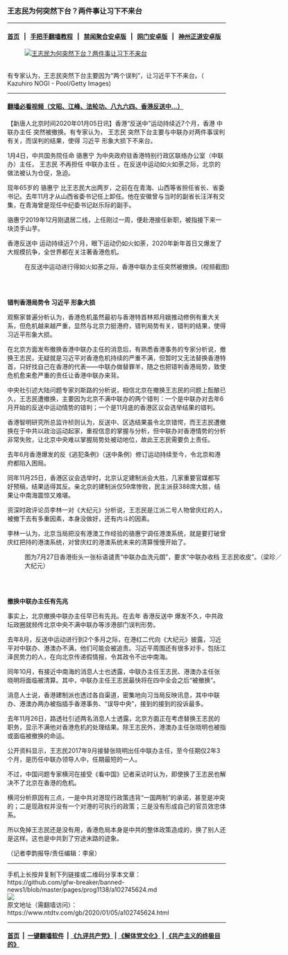 ### 王志民为何突然下台？两件事让习下不来台
------------------------

#### [首页](https://github.com/gfw-breaker/banned-news1/blob/master/README.md) &nbsp;&nbsp;|&nbsp;&nbsp; [手把手翻墙教程](https://github.com/gfw-breaker/guides/wiki) &nbsp;&nbsp;|&nbsp;&nbsp; [禁闻聚合安卓版](https://github.com/gfw-breaker/bn-android) &nbsp;&nbsp;|&nbsp;&nbsp; [网门安卓版](https://github.com/oGate2/oGate) &nbsp;&nbsp;|&nbsp;&nbsp; [神州正道安卓版](https://github.com/SzzdOgate/update) 



<div><div class="featured_image">
 <a href="https://i.ntdtv.com/assets/uploads/2020/01/GettyImages-1158967557.jpg" target="_blank">
  <figure>
   <img alt="王志民为何突然下台？两件事让习下不来台" src="https://i.ntdtv.com/assets/uploads/2020/01/GettyImages-1158967557-800x450.jpg"/>
  </figure><br/>
 </a>
 <span class="caption">
  有专家认为，王志民突然下台主要因为“两个误判”，让习近平下不来台。（ Kazuhiro NOGI - Pool/Getty Images)
 </span>
</div>
</div><hr/>

#### [翻墙必看视频（文昭、江峰、法轮功、八九六四、香港反送中...）](http://167.172.214.107/home.html)

<div><div class="post_content" itemprop="articleBody">
 <p>
  【新唐人北京时间2020年01月05日讯】香港“反送中”运动持续近7个月，香港
  <ok href="https://www.ntdtv.com/gb/中联办主任.htm">
   中联办主任
  </ok>
  突然被撤换。有专家认为，
  <ok href="https://www.ntdtv.com/gb/王志民.htm">
   王志民
  </ok>
  突然下台主要与中联办对两件事误判有关，而误判的结果，使得
  <ok href="https://www.ntdtv.com/gb/习近平.htm">
   习近平
  </ok>
  形象大损下不来台。
 </p>
 <p>
  1月4日，中共国务院任命
  <ok href="https://www.ntdtv.com/gb/骆惠宁.htm">
   骆惠宁
  </ok>
  为中央政府驻香港特别行政区联络办公室（中联办）主任，
  <ok href="https://www.ntdtv.com/gb/王志民.htm">
   王志民
  </ok>
  不再担任
  <ok href="https://www.ntdtv.com/gb/中联办主任.htm">
   中联办主任
  </ok>
  。在反送中运动如火如荼之际，北京的做法被认为仓促，急迫。
 </p>
 <p>
  现年65岁的
  <ok href="https://www.ntdtv.com/gb/骆惠宁.htm">
   骆惠宁
  </ok>
  比王志民大出两岁，之前在在青海、山西等省担任省长、省委书记。去年11月才从山西省委书记任上卸任。他在安徽曾与当时的副省长汪洋有交集，在青海曾是现任中纪委书记赵乐际的副手。
 </p>
 <p>
  骆惠宁2019年12月刚退居二线，上任刚过一周，便赴港接任新职，被指接下来一块烫手山芋。
 </p>
 <p>
  <ok href="https://www.ntdtv.com/gb/prog422848.htm">
   香港反送中
  </ok>
  运动持续近7个月，眼下运动仍如火如荼，2020年新年首日又爆发了大规模抗争，全世界都在关注著香港危机。
 </p>
 <figure class="wp-caption alignnone" id="attachment_102745269" style="width: 600px">
  <ok href="https://i.ntdtv.com/assets/uploads/2020/01/thumbnail_d-253.jpg">
   <img alt="" class="size-medium wp-image-102745269" src="https://i.ntdtv.com/assets/uploads/2020/01/thumbnail_d-253-600x337.jpg"/>
  </ok>
  <br/><figcaption class="wp-caption-text">
   在反送中运动进行得如火如荼之际，香港中联办主任突然被撤换。(视频截图)
  </figcaption><br/>
 </figure><br/>
 <p>
  <strong>
   错判香港局势令
   <ok href="https://www.ntdtv.com/gb/习近平.htm">
    习近平
   </ok>
   形象大损
  </strong>
 </p>
 <p>
  观察家普遍分析认为，香港危机虽然最初与香港特首林郑月娥推动修例有重大关系，但危机越来越严重，显然与北京力挺港府，错判局势有关，错判的结果，使得习近平形象大损。
 </p>
 <p>
  在北京方面发布撤换香港中联办主任的消息后，有熟悉香港事务的专家分析说，撤换王志民，无疑就是习近平对香港危机持续的严重不满，但暂时又无法替换香港特首，只好找自己在香港的代表——中联办做替罪羊，随之也把错判香港局势，致使危机愈来愈严重的责任让香港中联办来背。
 </p>
 <p>
  中央社引述大陆问题专家刘斯路的分析说，相信北京在撤换王志民的问题上酝酿已久，王志民遭撤换，主要因为北京不满中联办的两个错判：一个是中联办对去年6月开始的反送中运动情势的错判；一个是11月底的香港区议会选举结果的错判。
 </p>
 <p>
  香港智明研究所总监许桢则认为，反送中、区选结果虽令北京错愕，而王志民遭撤换在于中共以政治运动起家，重视信息的掌握与分析，但中联办对香港情势的分析非常失败，让北京中央难以掌握局势处被动地位，故此王志民需要负上责任。
 </p>
 <p>
  去年6月香港爆发的反《逃犯条例》（送中条例）修订运动持续至今，令北京和港府都陷入困局。
 </p>
 <p>
  同年11月25日，香港区议会选举时，北京认定建制派会大胜，几家重要官媒都写好预稿，结果适得其反。亲北京的建制派仅59席惨败，民主派获388席大胜，结果让中南海震惊又难堪。
 </p>
 <p>
  资深时政评论员李林一对《大纪元》分析说，王志民是江派二号人物曾庆红的人，被撤下去有多重因素，本身没做好，还有内斗的因素。
 </p>
 <p>
  李林一认为，北京当局把没有港澳工作经验的骆惠宁调任港澳系统，就是要打破曾庆红把持的港澳系统，对曾庆红的港澳系统未来的清算慢慢开始了。
 </p>
 <figure class="wp-caption alignnone" id="attachment_102719343" style="width: 600px">
  <ok href="https://i.ntdtv.com/assets/uploads/2019/11/photo_2019-07-27_16-37-14_cut2-600x400.jpg">
   <img alt="" class="size-medium wp-image-102719343" src="https://i.ntdtv.com/assets/uploads/2019/11/photo_2019-07-27_16-37-14_cut2-600x400-600x338.jpg"/>
  </ok>
  <br/><figcaption class="wp-caption-text">
   图为7月27日香港街头一张标语谴责“中联办血洗元朗”，要求“中联办收档 王志民收皮”。（梁珍／大纪元）
  </figcaption><br/>
 </figure><br/>
 <p>
  <strong>
   撤换中联办主任有先兆
  </strong>
 </p>
 <p>
  事实上，北京撤换中联办主任早已有先兆。在去年
  <ok href="https://www.ntdtv.com/gb/prog422848.htm">
   香港反送中
  </ok>
  爆发不久，中共政坛政圈就频传北京中央不满中联办等涉港部门误判形势。
 </p>
 <p>
  去年8月，反送中运动进行到2个多月之际，在港红二代向《大纪元》披露，习近平对中联办、港澳办不满，他们可能会被追责。习近平周围还有很多对手，包括江泽民势力的人，在向北京传递假情报，令其政令不出中南海。
 </p>
 <p>
  同年10月，有接近中南海的消息人士也透露，中联办主任王志民、港澳办主任张晓明将面临被清算。其中，中联办主任王志民最快将在四中全会之后“被撤换”。
 </p>
 <p>
  消息人士说，香港建制派也透过各自渠道，密集地向习当局反映讯息，其中中联办、港澳办两办被指插手香港事务、“误导中央”，接到的接到的投诉最多。
 </p>
 <p>
  去年11月26日，路透社引述两名消息人士透露，北京方面正在考虑替换王志民的职务，显示不满他对香港危机的处理结果。除王志民外，港澳办主任张晓明也被指或面临被撤换的命运。
 </p>
 <p>
  公开资料显示，王志民2017年9月接替张晓明出任中联办主任，至今任期仅2年3个月，是历任中联办领导人中，任期最短的一人。
 </p>
 <p>
  不过，中国问题专家横河在接受《看中国》记者采访时认为，即使换了王志民也解决不了北京在香港的危机。
 </p>
 <p>
  横河分析原因有三点，一是中共对港现行政策违背“一国两制”的承诺，甚至是冲突的；二是现政权并没有一个对港的可执行的政策；三是没有形成自己的官员效忠体系。
 </p>
 <p>
  所以免掉王志民还是没有用，香港危局本身是中共的整体政策造成的，换了别人还是这样。这也是中共到了穷途末路的迹象。
 </p>
 <p>
  （记者李韵报导/责任编辑：李泉）
 </p>
 <div class="single_ad">
 </div>
</div>
</div>
<hr/>
手机上长按并复制下列链接或二维码分享本文章：<br/>
https://github.com/gfw-breaker/banned-news1/blob/master/pages/prog1138/a102745624.md <br/>
<a href='https://github.com/gfw-breaker/banned-news1/blob/master/pages/prog1138/a102745624.md'><img src='https://github.com/gfw-breaker/banned-news1/blob/master/pages/prog1138/a102745624.md.png'/></a> <br/>
原文地址（需翻墙访问）：https://www.ntdtv.com/gb/2020/01/05/a102745624.html


------------------------
#### [首页](https://github.com/gfw-breaker/banned-news1/blob/master/README.md) &nbsp;|&nbsp; [一键翻墙软件](https://github.com/gfw-breaker/nogfw/blob/master/README.md) &nbsp;| [《九评共产党》](https://github.com/gfw-breaker/9ping.md/blob/master/README.md#九评之一评共产党是什么) | [《解体党文化》](https://github.com/gfw-breaker/jtdwh.md/blob/master/README.md) | [《共产主义的终极目的》](https://github.com/gfw-breaker/gczydzjmd.md/blob/master/README.md)


<img src='http://gfw-breaker.win/banned-news/pages/prog1138/a102745624.md' width='0px' height='0px'/>